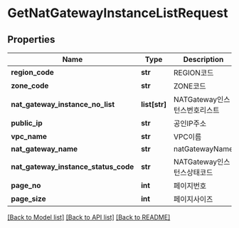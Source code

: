 # GetNatGatewayInstanceListRequest

## Properties
Name | Type | Description | Notes
------------ | ------------- | ------------- | -------------
**region_code** | **str** | REGION코드 | [optional] 
**zone_code** | **str** | ZONE코드 | [optional] 
**nat_gateway_instance_no_list** | **list[str]** | NATGateway인스턴스번호리스트 | [optional] 
**public_ip** | **str** | 공인IP주소 | [optional] 
**vpc_name** | **str** | VPC이름 | [optional] 
**nat_gateway_name** | **str** | natGatewayName | [optional] 
**nat_gateway_instance_status_code** | **str** | NATGateway인스턴스상태코드 | [optional] 
**page_no** | **int** | 페이지번호 | [optional] 
**page_size** | **int** | 페이지사이즈 | [optional] 

[[Back to Model list]](../README.md#documentation-for-models) [[Back to API list]](../README.md#documentation-for-api-endpoints) [[Back to README]](../README.md)



